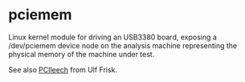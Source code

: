 # pciemem
Linux kernel module for driving an USB3380 board, exposing a /dev/pciemem device node on the analysis machine representing the physical memory of the machine under test.

See also [PCIleech](https://github.com/ufrisk/pcileech) from Ulf Frisk.
